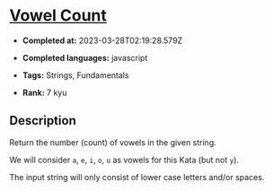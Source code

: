 # [Vowel Count](https://www.codewars.com/kata/54ff3102c1bad923760001f3)

- **Completed at:** 2023-03-28T02:19:28.579Z

- **Completed languages:** javascript

- **Tags:** Strings, Fundamentals

- **Rank:** 7 kyu

## Description

Return the number (count) of vowels in the given string. 

We will consider `a`, `e`, `i`, `o`, `u` as vowels for this Kata (but not `y`).

The input string will only consist of lower case letters and/or spaces.
